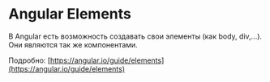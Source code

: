 # Angular Elements

В Angular есть возможность создавать свои элементы (как body, div,...). Они являются так же компонентами.

&#x20;Подробно: [https://angular.io/guide/elements](https://angular.io/guide/elements)
